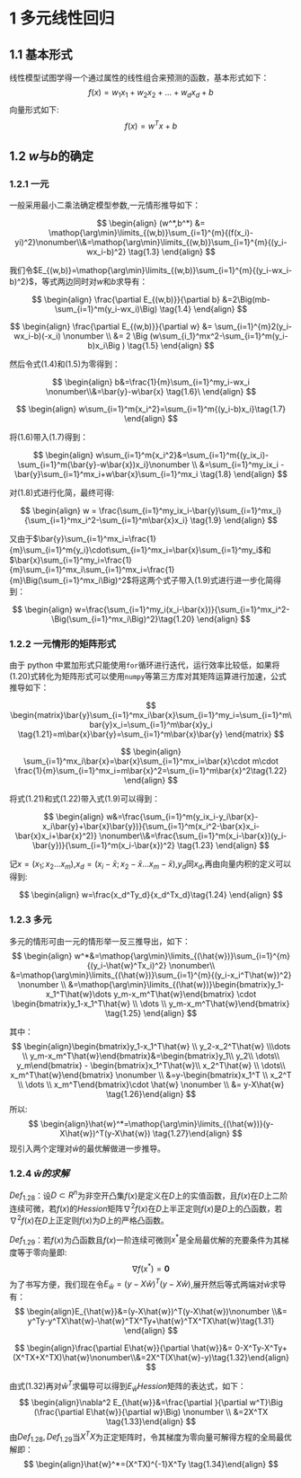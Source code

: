 # 1 多元线性回归

## 1.1 基本形式

线性模型试图学得一个通过属性的线性组合来预测的函数，基本形式如下：
$$f(x)=w_1x_1+w_2x_2+...+w_dx_d+b \tag{1.1}$$
向量形式如下:
$$f(x)=w^{T}x+b \tag{1.2}$$

## 1.2 $w$与$b$的确定

### 1.2.1 一元

一般采用最小二乘法确定模型参数,一元情形推导如下：

$$
\begin{align}
 (w^*,b^*) &= \mathop{\arg\min}\limits_{(w,b)}\sum_{i=1}^{m}{(f(x_i)-yi)^2}\nonumber\\&=\mathop{\arg\min}\limits_{(w,b)}\sum_{i=1}^{m}{(y_i-wx_i-b)^2} \tag{1.3}
\end{align}
$$

我们令$E_{(w,b)}=\mathop{\arg\min}\limits_{(w,b)}\sum_{i=1}^{m}{(y_i-wx_i-b)^2}$，等式两边同时对$w$和$b$求导有：

$$
\begin{align}
  \frac{\partial E_{(w,b)}}{\partial b} &=2\Big(mb- \sum_{i=1}^m(y_i-wx_i)\Big) \tag{1.4}
\end{align}
$$

$$
\begin{align}
\frac{\partial E_{(w,b)}}{\partial w} &= \sum_{i=1}^{m}2(y_i-wx_i-b)(-x_i) \nonumber \\ &= 2 \Big (w\sum_{i_1}^mx^2-\sum_{i=1}^m(y_i-b)x_i\Big ) \tag{1.5}
\end{align}
$$

然后令式(1.4)和(1.5)为零得到：

$$
\begin{align}
  b&=\frac{1}{m}\sum_{i=1}^my_i-wx_i \nonumber\\&=\bar{y}-w\bar{x} \tag{1.6}\
\end{align}
$$

$$
\begin{align}
w\sum_{i=1}^m{x_i^2}=\sum_{i=1}^m{(y_i-b)x_i}\tag{1.7}
\end{align}
$$

将(1.6)带入(1.7)得到：

$$
\begin{align}
  w\sum_{i=1}^m{x_i^2}&=\sum_{i=1}^m{(y_ix_i)-\sum_{i=1}^m(\bar{y}-w\bar{x})x_i}\nonumber \\ &=\sum_{i=1}^my_ix_i - \bar{y}\sum_{i=1}^mx_i+w\bar{x}\sum_{i=1}^mx_i \tag{1.8}
\end{align}
$$

对(1.8)式进行化简，最终可得:

$$
\begin{align}
  w = \frac{\sum_{i=1}^my_ix_i-\bar{y}\sum_{i=1}^mx_i}{\sum_{i=1}^mx_i^2-\sum_{i=1}^m\bar{x}x_i} \tag{1.9}
\end{align}
$$

又由于$\bar{y}\sum_{i=1}^mx_i=\frac{1}{m}\sum_{i=1}^m{y_i}\cdot\sum_{i=1}^mx_i=\bar{x}\sum_{i=1}^my_i$和$\bar{x}\sum_{i=1}^my_i=\frac{1}{m}\sum_{i=1}^mx_i\sum_{i=1}^mx_i=\frac{1}{m}\Big(\sum_{i=1}^mx_i\Big)^2$将这两个式子带入(1.9)式进行进一步化简得到：

$$
\begin{align}
  w=\frac{\sum_{i=1}^my_i(x_i-\bar{x})}{\sum_{i=1}^mx_i^2-\Big(\sum_{i=1}^mx_i\Big)^2}\tag{1.20}
\end{align}
$$

### 1.2.2 一元情形的矩阵形式

由于 python 中累加形式只能使用`for`循环进行迭代，运行效率比较低，如果将(1.20)式转化为矩阵形式可以使用`numpy`等第三方库对其矩阵运算进行加速，公式推导如下：

$$
\begin{matrix}\bar{y}\sum_{i=1}^mx_i\bar{x}\sum_{i=1}^my_i=\sum_{i=1}^m\bar{y}x_i=\sum_{i=1}^m\bar{x}y_i \tag{1.21}=m\bar{x}\bar{y}=\sum_{i=1}^m\bar{x}\bar{y}
\end{matrix}
$$

$$
\begin{align}
  \sum_{i=1}^mx_i\bar{x}=\bar{x}\sum_{i=1}^mx_i=\bar{x}\cdot m\cdot \frac{1}{m}\sum_{i=1}^mx_i=m\bar{x}^2=\sum_{i=1}^m\bar{x}^2\tag{1.22}
\end{align}
$$

将式(1.21)和式(1.22)带入式(1.9)可以得到：

$$
\begin{align}
  w&=\frac{\sum_{i=1}^m(y_ix_i-y_i\bar{x}-x_i\bar{y}+\bar{x}\bar{y})}{\sum_{i=1}^m(x_i^2-\bar{x}x_i-\bar{x}x_i+\bar{x}^2)} \nonumber\\&=\frac{\sum_{i=1}^m(x_i-\bar{x})(y_i-\bar{y})}{\sum_{i=1}^m(x_i-\bar{x})^2} \tag{1.23}
\end{align}
$$

记$x=(x_1;x_2...x_m)$,$x_d=(x_i-\bar{x};x_2-\bar{x}...x_m-\bar{x})$,$y_d$同$x_d$,再由向量内积的定义可以得到:

$$
\begin{align}
  w=\frac{x_d^Ty_d}{x_d^Tx_d}\tag{1.24}
\end{align}
$$

### 1.2.3 多元
多元的情形可由一元的情形举一反三推导出，如下：
$$
\begin{align}
w^*&=\mathop{\arg\min}\limits_{(\hat{w})}\sum_{i=1}^{m}{(y_i-\hat{w}^Tx_i)^2} \nonumber\\ &=\mathop{\arg\min}\limits_{(\hat{w})}\sum_{i=1}^{m}{(y_i-x_i^T\hat{w})^2} \nonumber \\ &=\mathop{\arg\min}\limits_{(\hat{w})}\begin{bmatrix}y_1-x_1^T\hat{w}\dots y_m-x_m^T\hat{w}\end{bmatrix} \cdot \begin{bmatrix}y_1-x_1^T\hat{w} \\ \dots \\ y_m-x_m^T\hat{w}\end{bmatrix} \tag{1.25}
\end{align}
$$

其中：
$$
\begin{align}\begin{bmatrix}y_1-x_1^T\hat{w} \\ y_2-x_2^T\hat{w} \\\dots \\ y_m-x_m^T\hat{w}\end{bmatrix}&=\begin{bmatrix}y_1\\ y_2\\ \dots\\ y_m\end{bmatrix} - \begin{bmatrix}x_1^T\hat{w}\\ x_2^T\hat{w} \\ \dots\\ x_m^T\hat{w}\end{bmatrix} \nonumber \\ &=y-\begin{bmatrix}x_1^T \\ x_2^T \\ \dots \\ x_m^T\end{bmatrix}\cdot \hat{w} \nonumber \\ &= y-X\hat{w} \tag{1.26}\end{align}
$$
所以:
$$
\begin{align}\hat{w}^*=\mathop{\arg\min}\limits_{(\hat{w})}(y-X\hat{w})^T(y-X\hat{w}) \tag{1.27}\end{align}
$$
现引入两个定理对$\hat{w}$的最优解做进一步推导。

### 1.2.4 $\hat{w}的求解$
$Def_{1.28}$：设$D\subset R^n$为非空开凸集$f(x)$是定义在$D$上的实值函数，且$f(x)$在$D$上二阶连续可微，若$f(x)$的$Hession$矩阵$\nabla^2f(x)$在$D$上半正定则$f(x)$是$D$上的凸函数，若$\nabla^2f(x$)在$D$上正定则$f(x)$为$D$上的严格凸函数。

$Def_{1.29}$：若$f(x)$为凸函数且$f(x)$一阶连续可微则$x^*$是全局最优解的充要条件为其梯度等于零向量即:$$\nabla f(x^*)=\textbf{0}\tag{1.30}$$
为了书写方便，我们现在令$E_{\hat{w}}=(y-X\hat{w})^T(y-X\hat{w})$,展开然后等式两端对$\hat{w}$求导有：
$$
\begin{align}E_{\hat{w}}&=(y-X\hat{w})^T(y-X\hat{w})\nonumber \\&= y^Ty-y^TX\hat{w}-\hat{w}^TX^Ty+\hat{w}^TX^TX\hat{w}\tag{1.31} \end{align}
$$

$$
\begin{align}\frac{\partial E\hat{w}}{\partial \hat{w}}&= 0-X^Ty-X^Ty+(X^TX+X^TX)\hat{w}\nonumber\\&=2X^T(X\hat{w}-y)\tag{1.32}\end{align}
$$


由式(1.32)再对$\hat{w}^T$求偏导可以得到$E_{\hat{w}} Hession$矩阵的表达式，如下：
$$
\begin{align}\nabla^2 E_{\hat{w}}&=\frac{\partial }{\partial w^T}\Big (\frac{\partial E\hat{w}}{\partial w}\Big) \nonumber \\ &=2X^TX \tag{1.33}\end{align}
$$
由$Def_{1.28},Def_{1.29}$当$X^TX$为正定矩阵时，令其梯度为零向量可解得方程的全局最优解即：
$$
\begin{align}\hat{w}^*=(X^TX)^{-1}X^Ty \tag{1.34}\end{align}
$$


